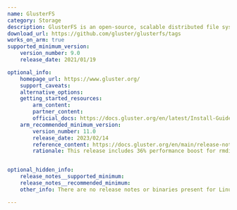 ```yaml
---
name: GlusterFS
category: Storage
description: GlusterFS is an open-source, scalable distributed file system designed to handle large amounts of data across multiple servers.
download_url: https://github.com/gluster/glusterfs/tags
works_on_arm: true
supported_minimum_version:
    version_number: 9.0
    release_date: 2021/01/19

optional_info:
    homepage_url: https://www.gluster.org/
    support_caveats:
    alternative_options: 
    getting_started_resources:
        arm_content: 
        partner_content: 
        official_docs: https://docs.gluster.org/en/latest/Install-Guide/Install/
    arm_recommended_minimum_version:
        version_number: 11.0
        release_date: 2023/02/14
        reference_content: https://docs.gluster.org/en/main/release-notes/11.0/
        rationale: This release includes 36% performance boost for rmdir operations, expanded ZFS snapshot support, namespace-based quota implementation, and significant cleanups with improved readdir/readdirp efficiency. Many other major bugs have been resolved, for example, Geo-replication gsyncd at 100% CPU.


optional_hidden_info:
    release_notes__supported_minimum: 
    release_notes__recommended_minimum:
    other_info: There are no release notes or binaries present for Linux/ARM64. GlusterFS version 9.0 is installed and tested on the Neoverse N1, using steps mentioned in the [file](https://github.com/gluster/glusterfs/blob/devel/INSTALL).

---
```

